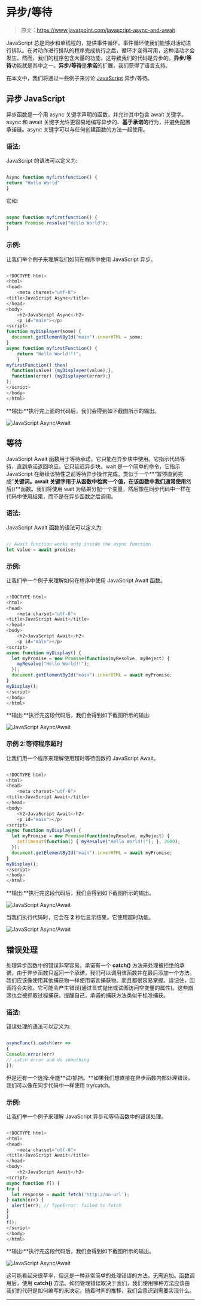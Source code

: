 # 异步/等待

> 原文：<https://www.javatpoint.com/javascript-async-and-await>

JavaScript 总是同步和单线程的，提供事件循环。事件循环使我们能够对活动进行排队。在对动作进行排队的程序完成执行之后，循环才变得可用，这种活动才会发生。然而，我们的程序包含大量的功能，这导致我们的代码是异步的。**异步/等待**功能就是其中之一。**异步/等待**是**承诺**的扩展，我们获得了语言支持。

在本文中，我们将通过一些例子来讨论 [JavaScript](https://www.javatpoint.com/javascript-tutorial) 异步/等待。

## 异步 JavaScript

异步函数是一个用 async 关键字声明的函数，并允许其中包含 await 关键字。async 和 await 关键字允许更容易地编写异步的、**基于承诺的**行为，并避免配置承诺链。async 关键字可以与任何创建函数的方法一起使用。

### 语法:

JavaScript 的语法可以定义为:

```js

Async function myfirstfunction() {
return "Hello World"
}

```

它和:

```js

async function myfirstfunction() {
return Promise.resolve("Hello World");
}

```

### 示例:

让我们举个例子来理解我们如何在程序中使用 JavaScript 异步。

```js

<!DOCTYPE html>
<html>
<head>
    <meta charset="utf-8">
<title>JavaScript Async</title>
</head>
<body>
    <h2>JavaScript Async</h2>
    <p id="main"></p>
<script>
function myDisplayer(some) {
  document.getElementById("main").innerHTML = some;
}
async function myfirstFunction() {
    return "Hello World!!!";
    }
myfirstFunction().then(
  function(value) {myDisplayer(value);},
  function(error) {myDisplayer(error);}
);
</script>
</body>
</html>

```

**输出:**执行完上面的代码后，我们会得到如下截图所示的输出。

![JavaScript Async/Await](img/2eccc4bcb9060b2af52dbab303eb241c.png)

## 等待

JavaScript Await 函数用于等待承诺。它只能在异步块中使用。它指示代码等待，直到承诺返回响应。它只延迟异步块。wait 是一个简单的命令，它指示 JavaScript 在继续该特性之前等待异步操作完成。类似于一个**“暂停直到完成”**关键词。await 关键字用于从函数中检索一个值，在该函数中我们通常使用**然后()**函数。我们将使用 wait 为结果分配一个变量，然后像在同步代码中一样在代码中使用结果，而不是在异步函数之后调用。

### 语法:

JavaScript Await 函数的语法可以定义为:

```js

// Await function works only inside the async function
let value = await promise;

```

### 示例:

让我们举一个例子来理解如何在程序中使用 JavaScript Await 函数。

```js

<!DOCTYPE html>
<html>
<head>
    <meta charset="utf-8">
<title>JavaScript Await</title>
</head>
<body>
    <h2>JavaScript Await</h2>
    <p id="main"></p>
<script>
async function myDisplay() {
  let myPromise = new Promise(function(myResolve, myReject) {
    myResolve("Hello World!!");
  });
  document.getElementById("main").innerHTML = await myPromise;
}
myDisplay();
</script>
</body>
</html>

```

**输出:**执行完这段代码后，我们会得到如下截图所示的输出:

![JavaScript Async/Await](img/7bdba3da52735bd0f361271c2c1fe6f2.png)

### 示例 2:等待程序超时

让我们用一个程序来理解使用超时等待函数的 JavaScript Await。

```js

<!DOCTYPE html>
<html>
<head>
    <meta charset="utf-8">
<title>JavaScript Await</title>
</head>
<body>
    <h2>JavaScript Await</h2>
    <p id="main"></p>
<script>
async function myDisplay() {
  let myPromise = new Promise(function(myResolve, myReject) {
    setTimeout(function() { myResolve("Hello World!!"); }, 2000);
  });
  document.getElementById("main").innerHTML = await myPromise;
}
myDisplay();
</script>
</body>
</html>

```

**输出:**执行完这段代码后，我们会得到如下截图所示的输出。

![JavaScript Async/Await](img/e2b6380e3fb0d211f0d95ea530f13cd2.png)

当我们执行代码时，它会在 **2** 秒后显示结果。它使用超时功能。

![JavaScript Async/Await](img/f2f9cd74bf38568b554fcc14c523334a.png)

## 错误处理

处理异步函数中的错误非常容易。承诺有一个 **catch()** 方法来处理被拒绝的承诺，由于异步函数只返回一个承诺，我们可以调用该函数并在最后添加一个方法。我们应该像使用其他捕获物一样使用诺言捕获物。而且都很容易掌握。请记住，回调将会失败。它可能会产生错误(通过显式抛出或试图访问空变量的属性)。这些崩溃也会被抓取过程捕获。提醒自己，承诺的捕获方法类似于标准捕获。

### 语法:

错误处理的语法可以定义为:

```js

asyncFunc().catch(err => 
{
Console.error(err)
// catch error and do something
});

```

但是还有一个选择:全能**试/抓挡。**如果我们想直接在异步函数内部处理错误，我们可以像在同步代码中一样使用 try/catch。

### 示例:

让我们举一个例子来理解 JavaScript 异步和等待函数中的错误处理。

```js

<!DOCTYPE html>
<html>
<head>
    <meta charset="utf-8">
<title>JavaScript Await</title>
</head>
<body>
    <h2>JavaScript Await</h2>
<script>
async function f() {
try {
  let response = await fetch('http://no-url');
} catch(err) {
  alert(err); // TypeError: failed to fetch
}
}
f();
</script>
</body>
</html>

```

**输出:**执行完这段代码后，我们会得到如下截图所示的输出。

![JavaScript Async/Await](img/210498b41c1ccb030c5a0b6cb33b4e9a.png)

这可能看起来很草率，但这是一种非常简单的处理错误的方法，无需追加。函数调用后，使用 **catch()** 方法。如何管理错误取决于我们，我们使用哪种方法应该由我们的代码是如何编写的来决定。随着时间的推移，我们会意识到需要实现什么。

* * *